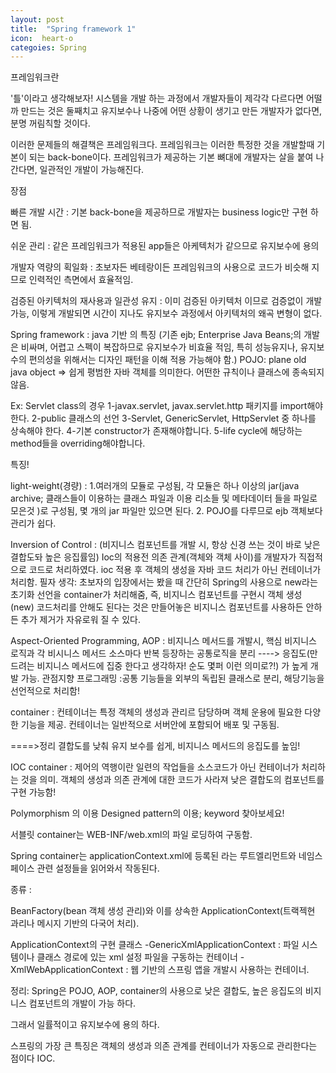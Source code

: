 ```yaml
---
layout: post
title:  "Spring framework 1"
icon:  heart-o
categoies: Spring
---
```


프레임워크란

  '틀'이라고 생각해보자! 시스템을 개발 하는 과정에서 개발자들이 제각각 다르다면 어떨까
만드는 것은 둘째치고 유지보수나 나중에 어떤 상황이 생기고 만든 개발자가 없다면, 분명 꺼림칙할 것이다.

이러한 문제들의 해결책은 프레임워크다. 프레임워크는 이러한 특정한 것을 개발할때 기본이 되는 back-bone이다.
프레임워크가 제공하는 기본 뼈대에 개발자는 살을 붙여 나간다면, 일관적인 개발이 가능해진다.

장점

빠른 개발 시간 : 기본 back-bone을 제공하므로 개발자는 business logic만 구현 하면 됨.  

쉬운 관리 : 같은 프레임워크가 적용된 app들은 아케텍처가 같으므로 유지보수에 용의

개발자 역량의 획일화 : 초보자든 베테랑이든 프레임워크의 사용으로 코드가 비슷해 지므로 인력적인 측면에서 효율적임.

검증된 아키텍처의 재사용과 일관성 유지 : 이미 검증된 아키텍처 이므로 검증없이 개발가능, 이렇게 개발되면 시간이 지나도 유지보수 과정에서
아키텍처의 왜곡 변형이 없다.


Spring framework : java 기반 의 특징
(기존 ejb; Enterprise Java Beans;의 개발은 비싸며, 어렵고 스펙이 복잡하므로 유지보수가 비효율 적임, 특히 성능유지나, 유지보수의 편의성을 위해서는
  디자인 패턴을 이해 적용 가능해야 함.)
POJO: plane old java object => 쉽게 평범한 자바 객체를 의미한다. 어떤한 규칙이나 클래스에 종속되지 않음.

Ex: Servlet class의 경우 1-javax.servlet, javax.servlet.http 패키지를 import해야한다.
                        2-public 클래스의 선언
                        3-Servlet, GenericServlet, HttpServlet 중 하나를 상속해야 한다.
                        4-기본 constructor가 존재해야합니다.
                        5-life cycle에 해당하는 method들을 overriding해야합니다.

특징!

light-weight(경량) : 1.여러개의 모듈로 구성됨, 각 모듈은 하나 이상의 jar(java archive; 클래스들이 이용하는 클래스 파일과 이용 리소들 및 메타데이터 들을 파일로 모은것 )로 구성됨, 몇 개의 jar 파일만 있으면 된다.
                    2. POJO를 다루므로 ejb 객체보다 관리가 쉽다.

Inversion of Control : (비지니스 컴포넌트를 개발 시, 항상 신경 쓰는 것이 바로 낮은 결합도돠 높은 응집률임)
                    Ioc의 적용전 의존 관계(객체와 객체 사이)를 개발자가 직접적으로 코드로 처리하였다. ioc 적용 후 객체의 생성을
                    자바 코드 처리가 아닌 컨테이너가 처리함.
                    필자 생각: 초보자의 입장에서는 봤을 때 간단히 Spring의 사용으로 new라는 초기화 선언을 container가 처리해줌, 즉,
                    비지니스 컴포넌트를 구현시 객체 생성 (new) 코드처리를 안해도 된다는 것은 만들어놓은 비지니스 컴포넌트를 사용하든 안하든
                    추가 제거가 자유로워 질 수 있다.  

Aspect-Oriented Programming, AOP : 비지니스 메서드를 개발시, 핵심 비지니스 로직과 각 비시니스 메서드 소스마다 반복 등장하는 공통로직을 분리
  ----> 응집도(만드려는 비지니스 메서드에 집중 한다고 생각하자! 순도 몇퍼 이런 의미로?!) 가 높게 개발 가능.
  관점지향 프로그래밍 :공통 기능들을 외부의 독립된 클래스로 분리, 해당기능을 선언적으로 처리함!


container : 컨테이너는 특정 객체의 생성과 관리르 담당하며 객체 운용에 필요한 다양한 기능을 제공.
컨테이너는 일반적으로 서버안에 포함되어 배포 및 구동됨.



====>정리 결합도를 낮춰 유지 보수를 쉽게, 비지니스 메서드의 응집도를 높임!





IOC container :
제어의 역행이란 일련의 작업들을 소스코드가 아닌 컨테이너가 처리하는 것을 의미.
객체의 생성과 의존 관계에 대한 코드가 사라져 낮은 결합도의 컴포넌트를 구현 가능함!

Polymorphism 의 이용 Designed pattern의 이용; keyword 찾아보세요!


서블릿 container는 WEB-INF/web.xml의 파일 로딩하여 구동함.

Spring container는 applicationContext.xml에 등록된 <beans>라는 루트엘리먼트와 네임스페이스 관련 설정들을 읽어와서 작동된다.

종류 :

BeanFactory(bean 객체 생성 관리)와 이를 상속한 ApplicationContext(트랙젝현 과리나 메시지 기반의 다국어 처리).

ApplicationContext의 구현 클래스
-GenericXmlApplicationContext : 파일 시스템이나 클래스 경로에 있는 xml 설정 파일을 구동하는 컨테이너
-XmlWebApplicationContext : 웹 기반의 스프링 앱을 개발시 사용하는 컨테이너.




정리: Spring은 POJO, AOP, container의 사용으로 낮은 결합도, 높은 응집도의 비지니스 컴포넌트의 개발이 가능 하다.

그래서 일률적이고 유지보수에 용의 하다.

스프링의 가장 큰 특징은 객체의 생성과 의존 관계를 컨테이너가 자동으로 관리한다는 점이다 IOC.
